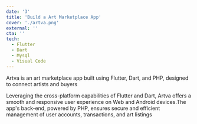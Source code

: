 ```yaml
---
date: '3'
title: 'Build a Art Marketplace App'
cover: './artva.png'
external: ''
cta: ''
tech:
  - Flutter
  - Dart
  - Mysql
  - Visual Code
---
```


Artva is an art marketplace app built using Flutter, Dart, and PHP, designed to connect artists and buyers

Leveraging the cross-platform capabilities of Flutter and Dart, Artva offers a smooth and responsive user experience on Web and Android devices.The app's back-end, powered by PHP, ensures secure and efficient management of user accounts, transactions, and art listings
